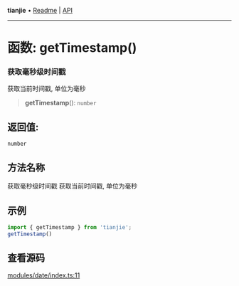 **tianjie** • [Readme](../README.md) \| [API](../globals.md)

***

# 函数: getTimestamp()

### 获取毫秒级时间戳
获取当前时间戳, 单位为毫秒

<a id="undefined" name="undefined"></a>

> **getTimestamp**(): `number`

## 返回值:

`number`

## 方法名称

获取毫秒级时间戳
获取当前时间戳, 单位为毫秒

## 示例

``` ts
import { getTimestamp } from 'tianjie';
getTimestamp()
```

## 查看源码

[modules/date/index.ts:11](https://github.com/hacxy/tianjie/blob/32d17b0fb1c41747dfab8feb61e15c433f68f661/src/modules/date/index.ts#L11)
